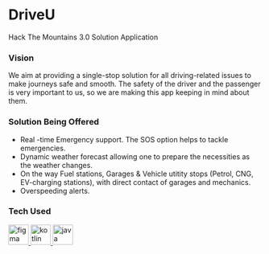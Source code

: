 # DriveU
Hack The Mountains 3.0 Solution Application

### Vision
We aim at providing a single-stop solution for all driving-related issues to make journeys safe and smooth. 
The safety of the driver and the passenger is very important to us, so we are making this app keeping in mind about them.

### Solution Being Offered
- Real -time Emergency support. The SOS option helps to tackle emergencies.
- Dynamic weather forecast allowing one to prepare the necessities as the weather changes.
- On the way Fuel stations, Garages & Vehicle utitity stops (Petrol, CNG, EV-charging stations), with direct contact of garages and mechanics.
- Overspeeding alerts.

### Tech Used
<a href="https://www.figma.com/" target="_blank" rel="noreferrer"> <img src="https://www.vectorlogo.zone/logos/figma/figma-icon.svg" alt="figma" width="40" height="40"/> </a> <a href="https://kotlinlang.org/" target="_blank" rel="noreferrer"> <img src="https://www.vectorlogo.zone/logos/kotlin/kotlin-icon.svg" alt="kotlin" width="40" height="40"/> </a> <a href="https://www.java.com/en/" target="_blank" rel="noreferrer"> <img src="https://www.vectorlogo.zone/logos/java/java-icon.svg" alt="java" width="40" height="40"/> </a> 
